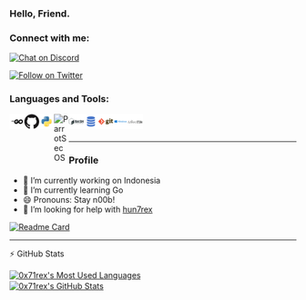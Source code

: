 ### Hello, Friend.



### Connect with me:

[![Chat on Discord](https://img.shields.io/discord/822482475880022038.svg?logo=discord&style=plastic)](https://discord.gg/cTKMyNuDNH)

[![Follow on Twitter](https://img.shields.io/twitter/follow/0x71rex?color=1DA1F2&logo=twitter&style=plastic)](https://twitter.com/intent/follow?original_referer=https%3A%2F%2Fgithub.com%2F0x71rex&screen_name=0x71rex)



### Languages and Tools:

<img align="left" alt="GoLang" width="26px" src="https://raw.githubusercontent.com/github/explore/main/topics/go/go.png" />
<img align="left" alt="GitHub" width="26px" src="https://raw.githubusercontent.com/github/explore/main/topics/github/github.png" />
<img align="left" alt="Python" width="26px" src="https://raw.githubusercontent.com/github/explore/main/topics/python/python.png" />
<img align="left" alt="ParrotSecOS" width="26px" src="https://parrotsec.org/images/logo.png" />
<img align="left" alt="Bash" width="26px" src="https://raw.githubusercontent.com/github/explore/main/topics/bash/bash.png" />
<img align="left" alt="SQL" width="26px" src="https://raw.githubusercontent.com/github/explore/main/topics/sql/sql.png" />
<img align="left" alt="Git" width="26px" src="https://raw.githubusercontent.com/github/explore/main/topics/git/git.png" />
<img align="left" alt="Windows" width="26px" src="https://raw.githubusercontent.com/github/explore/main/topics/windows/windows.png" />
<img align="left" alt="Mikrotik" width="26px" src="https://raw.githubusercontent.com/github/explore/main/topics/mikrotik/mikrotik.png" />


<br />
<br />

<!--
**0x71rex/0x71rex** is a ✨ _special_ ✨ repository because its `README.md` (this file) appears on your GitHub profile.

Here are some ideas to get you started:
-->

---
### Profile

- 🔭 I’m currently working on Indonesia
- 🌱 I’m currently learning Go
- 😄 Pronouns: Stay n00b!
- 🤔 I’m looking for help with [hun7rex](https://github.com/0x71rex/hun7rex)

[![Readme Card](https://github-readme-stats.vercel.app/api/pin/?username=0x71rex&repo=hun7rex&show_owner=0x71rex&theme=tokyonight&show_icons=true&hide_border=true)](https://github.com/0x71rex/hun7rex)

<!--
- 👯 I’m looking to collaborate on ...
- 💬 Ask me about ...
- 📫 How to reach me: ...
- ⚡ Fun fact: ...
-->


---

:zap: GitHub Stats

<a href="https://github.com/0x71rex">
  <img align="center" alt="0x71rex's Most Used Languages" src="https://github-readme-stats.vercel.app/api/top-langs/?username=0x71rex&layout=compact&theme=tokyonight&show_icons=true&hide_border=true" />
</a>
<br />
<a href="https://github.com/0x71rex">
  <img align="center" alt="0x71rex's GitHub Stats" src="https://github-readme-stats.vercel.app/api?username=0x71rex&theme=tokyonight&show_icons=true&hide_border=true&count_private=true" />
</a>
